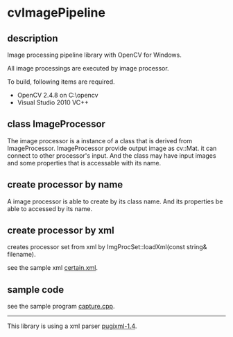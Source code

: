 cvImagePipeline
===============

## description

Image processing pipeline library with OpenCV for Windows.

All image processings are executed by image processor.

To build, following items are required.

* OpenCV 2.4.8 on C:\\opencv
* Visual Studio 2010 VC++

## class ImageProcessor

The image processor is a instance of a class that is
derived from ImageProcessor.
ImageProcessor provide output image as cv::Mat.
it can connect to other processor's input.
And the class may have input images and
some properties that is accessable with its name.

## create processor by name

A image processor is able to create by its class name.
And its properties be able to accessed by its name.

## create processor by xml

creates processor set from xml by ImgProcSet::loadXml(const string& filename).

see the sample xml [certain.xml](https://github.com/takamin/cvImageBlock/blob/master/test/certain.xml).

## sample code

see the sample program [capture.cpp](https://github.com/takamin/cvImageBlock/blob/master/sample/capture.cpp).


----

This library is using a xml parser [pugixml-1.4](http://pugixml.org/).

